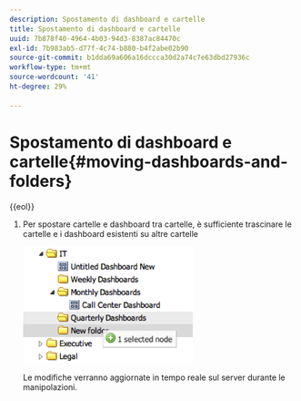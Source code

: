 ```yaml
---
description: Spostamento di dashboard e cartelle
title: Spostamento di dashboard e cartelle
uuid: 7b878f40-4964-4b03-94d3-8387ac84470c
exl-id: 7b983ab5-d77f-4c74-b880-b4f2abe02b90
source-git-commit: b1dda69a606a16dccca30d2a74c7e63dbd27936c
workflow-type: tm+mt
source-wordcount: '41'
ht-degree: 29%

---
```


# Spostamento di dashboard e cartelle{#moving-dashboards-and-folders}

{{eol}}

1. Per spostare cartelle e dashboard tra cartelle, è sufficiente trascinare le cartelle e i dashboard esistenti su altre cartelle

   ![](assets/move_folder.png)

   Le modifiche verranno aggiornate in tempo reale sul server durante le manipolazioni.
